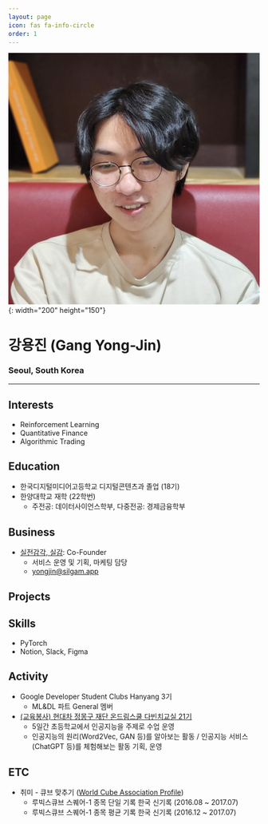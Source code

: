 ```yaml
---
layout: page
icon: fas fa-info-circle
order: 1
---
```

![profile_image](/assets/img/profile.png){: width="200" height="150"}  

# 강용진 (Gang Yong-Jin)  
### Seoul, South Korea  
---

## Interests
* Reinforcement Learning  
* Quantitative Finance  
* Algorithmic Trading  

## Education
* 한국디지털미디어고등학교 디지털콘텐츠과 졸업 (18기)  
* 한양대학교 재학 (22학번)  
    * 주전공: 데이터사이언스학부, 다중전공: 경제금융학부  

## Business
* [실전감각, 실감](https://rouxist.github.io/posts/project_silgam_introduce/): Co-Founder  
    * 서비스 운영 및 기획, 마케팅 담당  
    * [yongjin@silgam.app](mailto:yongjin@silgam.app)

## Projects  

## Skills
* PyTorch  
* Notion, Slack, Figma

## Activity   
* Google Developer Student Clubs Hanyang 3기  
    * ML&DL 파트 General 멤버  
* [(교육봉사) 현대차 정몽구 재단 온드림스쿨 다빈치교실 21기](https://rouxist.github.io/posts/ea_ods_activity/)  
    * 5일간 초등학교에서 인공지능을 주제로 수업 운영  
    * 인공지능의 원리(Word2Vec, GAN 등)를 알아보는 활동 / 인공지능 서비스(ChatGPT 등)를 체험해보는 활동 기획, 운영

## ETC  
* 취미 - 큐브 맞추기 \([World Cube Association Profile](https://www.worldcubeassociation.org/persons/2015YONG02)\)  
    * 루빅스큐브 스퀘어-1 종목 단일 기록 한국 신기록 (2016.08 ~ 2017.07)   
    * 루빅스큐브 스퀘어-1 종목 평균 기록 한국 신기록 (2016.12 ~ 2017.07)  
